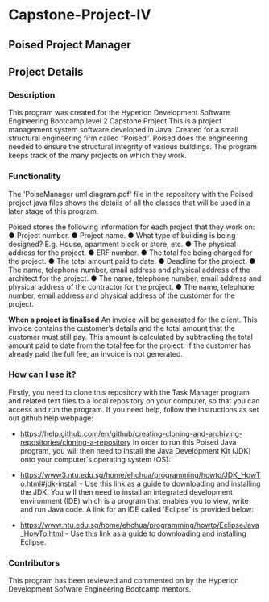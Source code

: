 # Capstone-Project-IV

## Poised Project Manager

## Project Details

### Description

This program was created  for the Hyperion Development Software Engineering Bootcamp level 2 Capstone Project
This is a project management system software developed in Java. 
Created for a small structural engineering firm called “Poised”. 
Poised does the engineering needed to ensure the structural integrity 
of various buildings. 
The program keeps track of the many projects on which they work.

### Functionality

The 'PoiseManager uml diagram.pdf' file in the repository with the Poised project java files shows the details of all the classes that will
be used in a later stage of this program.

Poised stores the following information for each project that they work on:
● Project number.
● Project name.
● What type of building is being designed? E.g. House, apartment block or
store, etc.
● The physical address for the project.
● ERF number.
● The total fee being charged for the project.
● The total amount paid to date.
● Deadline for the project.
● The name, telephone number, email address and physical address of the
architect for the project.
● The name, telephone number, email address and physical address of the
contractor for the project.
● The name, telephone number, email address and physical address of the
customer for the project.

**When a project is finalised**
An invoice will be generated for the client. This invoice contains the customer’s details and the total amount that the customer must still pay. This amount is calculated by subtracting the total amount paid to date from the total fee for the project. If the customer has already paid the full fee, an invoice is not generated.

### How can I use it?

Firstly, you need to clone this repository with the Task Manager program and related text files to a local repository on your computer, so that you can access and run the program. If you need help, follow the instructions as set out github help webpage:

* https://help.github.com/en/github/creating-cloning-and-archiving-repositories/cloning-a-repository
In order to run this Poised Java program, you will then need to install the Java Development Kit (JDK) onto your computer's operating system (OS):

* https://www3.ntu.edu.sg/home/ehchua/programming/howto/JDK_HowTo.html#jdk-install - Use this link as a guide to downloading and installing the JDK.
You will then need to install an integrated development environment (IDE) which is a program that enables you to view, write and run Java code. A link for an IDE called 'Eclipse' is provided below:

* https://www.ntu.edu.sg/home/ehchua/programming/howto/EclipseJava_HowTo.html - Use this link as a guide to downloading and installing Eclipse.

### Contributors

This program has been reviewed and commented on by the Hyperion Development Sofware Engineering Bootcamp mentors.
